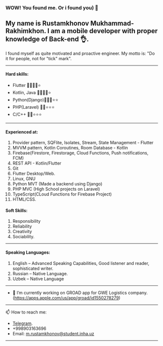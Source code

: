 ### WOW! You found me. Or i found you) 👋

## My name is Rustamkhonov Mukhammad-Rakhimkhon. I am a mobile developer with proper knowledge of Back-end 👌. 
I found myself as quite motivated and proactive engineer. My motto is: "Do it for people, not for "tick" mark". 

----------------------------------------
#### Hard skills:

* Flutter       🌟🌟🌟🌟⭐
* Kotlin, Java  🌟🌟🌟🌟⭐
* Python(Django)🌟🌟🌟⭐⭐
* PHP(Laravel)  🌟🌟⭐⭐⭐
* C/C++         🌟🌟⭐⭐⭐
-------------------

#### Experienced at:
1. Provider pattern, SQFlite, Isolates, Stream, State Management - Flutter 
2. MVVM pattern, Kotlin Coroutines, Room Database - Kotlin
4. Firebase(Firestore, Firestorage, Cloud Functions, Push notifications, FCM)
5. REST API - Kotlin/Flutter
6. Git
7. Flutter Desktop/Web.
9. Linux, GNU
10. Python MVT (Made a backend using Django)
11. PHP MVC (High School projects on Laravel)
12. TypeScript(CLoud Functions for Firebase Project)
12. HTML/CSS.
#### Soft Skills:  
1. Responsibility  
2. Reliability 
3.  Creativity 
4. Sociability.
------------
#### Speaking Languages:  
1. English – Advanced Speaking Capabilities, Good listener and reader, sophisticated 
writer. 
2. Russian – Native Language.  
3. Uzbek – Native Language
-------------------------
- 🔭 I’m currently working on GROAD app for GWE Logistics company. (https://apps.apple.com/us/app/groad/id1550278279)
------------------------
📫 How to reach me: 
  * [Telegram](https://t.me/Yourtoughmango).
  * +998903163696
  * Email: m.rustamkhonov@student.inha.uz
----------------------

<!--
**Mukhammad1999/Mukhammad1999** is a ✨ _special_ ✨ repository because its `README.md` (this file) appears on your GitHub profile.
-----------------





Here are some ideas to get you started:


- 🌱 I’m currently learning ...
- 👯 I’m looking to collaborate on ...
- 🤔 I’m looking for help with ...
- 💬 Ask me about ...
- 📫 How to reach me: ...
- 😄 Pronouns: ...
- ⚡ Fun fact: ...
-->
